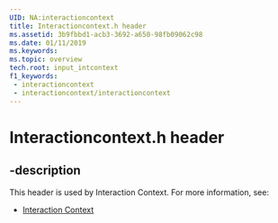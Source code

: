 ```yaml
---
UID: NA:interactioncontext
title: Interactioncontext.h header
ms.assetid: 3b9fbbd1-acb3-3692-a650-98fb09062c98
ms.date: 01/11/2019
ms.keywords: 
ms.topic: overview
tech.root: input_intcontext
f1_keywords:
 - interactioncontext
 - interactioncontext/interactioncontext
---
```


# Interactioncontext.h header

## -description

This header is used by Interaction Context. For more information, see:

- [Interaction Context](../_input_intcontext/index.md)
